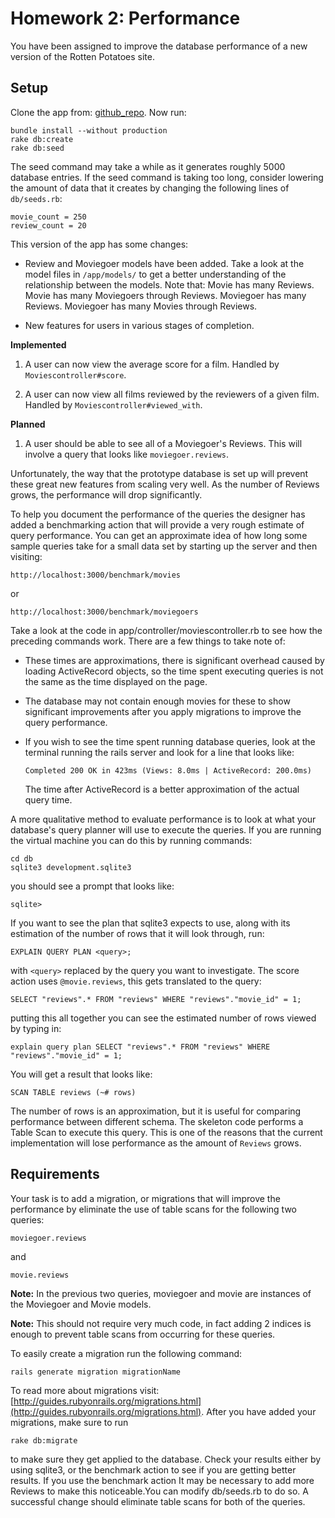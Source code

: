 Homework 2: Performance
=======================

You have been assigned to improve the database performance of a new version of
the Rotten Potatoes site.

Setup
-----

Clone the app from:
[github_repo](https://github.com/saasbook/hw6_rottenpotatoes). Now run:

    bundle install --without production
    rake db:create
    rake db:seed

The seed command may take a while as it generates roughly 5000 database entries.
If the seed command is taking too long, consider lowering the amount of data
that it creates by changing the following lines of ```db/seeds.rb```:

    movie_count = 250
    review_count = 20

This version of the app has some changes:

*   Review and Moviegoer models have been added. Take a look at the model files
    in ```/app/models/``` to get a better understanding of the relationship
    between the models. Note that: Movie has many Reviews. Movie has many
    Moviegoers through Reviews. Moviegoer has many Reviews. Moviegoer has many
    Movies through Reviews.

*   New features for users in various stages of completion.

**Implemented**

1.  A user can now view the average score for a film. Handled by
    ```Moviescontroller#score```.

2.  A user can now view all films reviewed by the reviewers of a given film.
    Handled by ```Moviescontroller#viewed_with```.

**Planned**

1.  A user should be able to see all of a Moviegoer's Reviews. This will involve
    a query that looks like ```moviegoer.reviews```.

Unfortunately, the way that the prototype database is set up will prevent these
great new features from scaling very well. As the number of Reviews grows, the
performance will drop significantly.

To help you document the performance of the queries the designer has added a
benchmarking action that will provide a very rough estimate of query
performance. You can get an approximate idea of how long some sample queries
take for a small data set by starting up the server and then visiting:

    http://localhost:3000/benchmark/movies

or

    http://localhost:3000/benchmark/moviegoers

Take a look at the code in app/controller/moviescontroller.rb to see how the
preceding commands work. There are a few things to take note of:

*   These times are approximations, there is significant overhead caused by
    loading ActiveRecord objects, so the time spent executing queries is not the
    same as the time displayed on the page.
*   The database may not contain enough movies for these to show significant
    improvements after you apply migrations to improve the query performance.
*   If you wish to see the time spent running database queries, look at the
    terminal running the rails server and look for a line that looks like:

        Completed 200 OK in 423ms (Views: 8.0ms | ActiveRecord: 200.0ms)

    The time after ActiveRecord is a better approximation of the actual query
    time.

A more qualitative method to evaluate performance is to look at what your
database's query planner will use to execute the queries. If you are running the
virtual machine you can do this by running commands:

    cd db
    sqlite3 development.sqlite3

you should see a prompt that looks like:

    sqlite>

If you want to see the plan that sqlite3 expects to use, along with its
estimation of the number of rows that it will look through, run:

    EXPLAIN QUERY PLAN <query>;

with ```<query>``` replaced by the query you want to investigate. The score
action uses ```@movie.reviews```, this gets translated to the query:

    SELECT "reviews".* FROM "reviews" WHERE "reviews"."movie_id" = 1;

putting this all together you can see the estimated number of rows viewed by
typing in:

    explain query plan SELECT "reviews".* FROM "reviews" WHERE "reviews"."movie_id" = 1;

You will get a result that looks like:

    SCAN TABLE reviews (~# rows)

The number of rows is an approximation, but it is useful for comparing
performance between different schema. The skeleton code performs a Table Scan to
execute this query. This is one of the reasons that the current implementation
will lose performance as the amount of ```Reviews``` grows.

Requirements
------------

Your task is to add a migration, or migrations that will improve the performance
by eliminate the use of table scans for the following two queries:

    moviegoer.reviews

and

    movie.reviews

**Note:** In the previous two queries, moviegoer and movie are instances of the
Moviegoer and Movie models.

**Note:** This should not require very much code, in fact adding 2 indices is
enough to prevent table scans from occurring for these queries.

To easily create a migration run the following command:

    rails generate migration migrationName

To read more about migrations visit:
[http://guides.rubyonrails.org/migrations.html](http://guides.rubyonrails.org/migrations.html).
After you have added your migrations, make sure to run

    rake db:migrate

to make sure they get applied to the database. Check your results either by
using sqlite3, or the benchmark action to see if you are getting better results.
If you use the benchmark action It may be necessary to add more Reviews to make
this noticeable.You can modify db/seeds.rb to do so. A successful change should
eliminate table scans for both of the queries.

